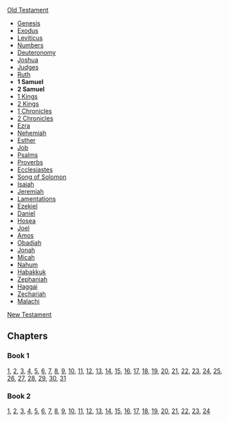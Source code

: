 [Old Testament](Old_Testament "Old Testament")
-   [Genesis](Genesis "Genesis")
-   [Exodus](Book_of_Exodus "Book of Exodus")
-   [Leviticus](Leviticus "Leviticus")
-   [Numbers](Book_of_Numbers "Book of Numbers")
-   [Deuteronomy](Deuteronomy "Deuteronomy")
-   [Joshua](Book_of_Joshua "Book of Joshua")
-   [Judges](Book_of_Judges "Book of Judges")
-   [Ruth](Book_of_Ruth "Book of Ruth")
-   **1 Samuel**
-   **2 Samuel**
-   [1 Kings](Books_of_Kings "Books of Kings")
-   [2 Kings](Books_of_Kings "Books of Kings")
-   [1 Chronicles](Books_of_Chronicles "Books of Chronicles")
-   [2 Chronicles](Books_of_Chronicles "Books of Chronicles")
-   [Ezra](Book_of_Ezra "Book of Ezra")
-   [Nehemiah](Book_of_Nehemiah "Book of Nehemiah")
-   [Esther](Book_of_Esther "Book of Esther")
-   [Job](Book_of_Job "Book of Job")
-   [Psalms](Book_of_Psalms "Book of Psalms")
-   [Proverbs](Book_of_Proverbs "Book of Proverbs")
-   [Ecclesiastes](Ecclesiastes "Ecclesiastes")
-   [Song of Solomon](Song_of_Solomon "Song of Solomon")
-   [Isaiah](Book_of_Isaiah "Book of Isaiah")
-   [Jeremiah](Book_of_Jeremiah "Book of Jeremiah")
-   [Lamentations](Book_of_Lamentations "Book of Lamentations")
-   [Ezekiel](Book_of_Ezekiel "Book of Ezekiel")
-   [Daniel](Book_of_Daniel "Book of Daniel")
-   [Hosea](Book_of_Hosea "Book of Hosea")
-   [Joel](Book_of_Joel "Book of Joel")
-   [Amos](Book_of_Amos "Book of Amos")
-   [Obadiah](Book_of_Obadiah "Book of Obadiah")
-   [Jonah](Book_of_Jonah "Book of Jonah")
-   [Micah](Book_of_Micah "Book of Micah")
-   [Nahum](Book_of_Nahum "Book of Nahum")
-   [Habakkuk](Book_of_Habakkuk "Book of Habakkuk")
-   [Zephaniah](Book_of_Zephaniah "Book of Zephaniah")
-   [Haggai](Book_of_Haggai "Book of Haggai")
-   [Zechariah](Book_of_Zechariah "Book of Zechariah")
-   [Malachi](Book_of_Malachi "Book of Malachi")

[New Testament](New_Testament "New Testament")
## Chapters

### Book 1

[1](index.php?title=1_Samuel_1&action=edit&redlink=1 "1 Samuel 1 (page does not exist)"),
[2](index.php?title=1_Samuel_2&action=edit&redlink=1 "1 Samuel 2 (page does not exist)"),
[3](index.php?title=1_Samuel_3&action=edit&redlink=1 "1 Samuel 3 (page does not exist)"),
[4](index.php?title=1_Samuel_4&action=edit&redlink=1 "1 Samuel 4 (page does not exist)"),
[5](index.php?title=1_Samuel_5&action=edit&redlink=1 "1 Samuel 5 (page does not exist)"),
[6](index.php?title=1_Samuel_6&action=edit&redlink=1 "1 Samuel 6 (page does not exist)"),
[7](index.php?title=1_Samuel_7&action=edit&redlink=1 "1 Samuel 7 (page does not exist)"),
[8](index.php?title=1_Samuel_8&action=edit&redlink=1 "1 Samuel 8 (page does not exist)"),
[9](index.php?title=1_Samuel_9&action=edit&redlink=1 "1 Samuel 9 (page does not exist)"),
[10](index.php?title=1_Samuel_10&action=edit&redlink=1 "1 Samuel 10 (page does not exist)"),
[11](index.php?title=1_Samuel_11&action=edit&redlink=1 "1 Samuel 11 (page does not exist)"),
[12](index.php?title=1_Samuel_12&action=edit&redlink=1 "1 Samuel 12 (page does not exist)"),
[13](index.php?title=1_Samuel_13&action=edit&redlink=1 "1 Samuel 13 (page does not exist)"),
[14](index.php?title=1_Samuel_14&action=edit&redlink=1 "1 Samuel 14 (page does not exist)"),
[15](index.php?title=1_Samuel_15&action=edit&redlink=1 "1 Samuel 15 (page does not exist)"),
[16](index.php?title=1_Samuel_16&action=edit&redlink=1 "1 Samuel 16 (page does not exist)"),
[17](index.php?title=1_Samuel_17&action=edit&redlink=1 "1 Samuel 17 (page does not exist)"),
[18](index.php?title=1_Samuel_18&action=edit&redlink=1 "1 Samuel 18 (page does not exist)"),
[19](index.php?title=1_Samuel_19&action=edit&redlink=1 "1 Samuel 19 (page does not exist)"),
[20](index.php?title=1_Samuel_20&action=edit&redlink=1 "1 Samuel 20 (page does not exist)"),
[21](index.php?title=1_Samuel_21&action=edit&redlink=1 "1 Samuel 21 (page does not exist)"),
[22](index.php?title=1_Samuel_22&action=edit&redlink=1 "1 Samuel 22 (page does not exist)"),
[23](index.php?title=1_Samuel_23&action=edit&redlink=1 "1 Samuel 23 (page does not exist)"),
[24](index.php?title=1_Samuel_24&action=edit&redlink=1 "1 Samuel 24 (page does not exist)"),
[25](index.php?title=1_Samuel_25&action=edit&redlink=1 "1 Samuel 25 (page does not exist)"),
[26](index.php?title=1_Samuel_26&action=edit&redlink=1 "1 Samuel 26 (page does not exist)"),
[27](index.php?title=1_Samuel_27&action=edit&redlink=1 "1 Samuel 27 (page does not exist)"),
[28](index.php?title=1_Samuel_28&action=edit&redlink=1 "1 Samuel 28 (page does not exist)"),
[29](index.php?title=1_Samuel_29&action=edit&redlink=1 "1 Samuel 29 (page does not exist)"),
[30](index.php?title=1_Samuel_30&action=edit&redlink=1 "1 Samuel 30 (page does not exist)"),
[31](index.php?title=1_Samuel_31&action=edit&redlink=1 "1 Samuel 31 (page does not exist)")

### Book 2

[1](index.php?title=2_Samuel_1&action=edit&redlink=1 "2 Samuel 1 (page does not exist)"),
[2](index.php?title=2_Samuel_2&action=edit&redlink=1 "2 Samuel 2 (page does not exist)"),
[3](index.php?title=2_Samuel_3&action=edit&redlink=1 "2 Samuel 3 (page does not exist)"),
[4](index.php?title=2_Samuel_4&action=edit&redlink=1 "2 Samuel 4 (page does not exist)"),
[5](index.php?title=2_Samuel_5&action=edit&redlink=1 "2 Samuel 5 (page does not exist)"),
[6](index.php?title=2_Samuel_6&action=edit&redlink=1 "2 Samuel 6 (page does not exist)"),
[7](index.php?title=2_Samuel_7&action=edit&redlink=1 "2 Samuel 7 (page does not exist)"),
[8](index.php?title=2_Samuel_8&action=edit&redlink=1 "2 Samuel 8 (page does not exist)"),
[9](index.php?title=2_Samuel_9&action=edit&redlink=1 "2 Samuel 9 (page does not exist)"),
[10](index.php?title=2_Samuel_10&action=edit&redlink=1 "2 Samuel 10 (page does not exist)"),
[11](index.php?title=2_Samuel_11&action=edit&redlink=1 "2 Samuel 11 (page does not exist)"),
[12](index.php?title=2_Samuel_12&action=edit&redlink=1 "2 Samuel 12 (page does not exist)"),
[13](index.php?title=2_Samuel_13&action=edit&redlink=1 "2 Samuel 13 (page does not exist)"),
[14](index.php?title=2_Samuel_14&action=edit&redlink=1 "2 Samuel 14 (page does not exist)"),
[15](index.php?title=2_Samuel_15&action=edit&redlink=1 "2 Samuel 15 (page does not exist)"),
[16](index.php?title=2_Samuel_16&action=edit&redlink=1 "2 Samuel 16 (page does not exist)"),
[17](index.php?title=2_Samuel_17&action=edit&redlink=1 "2 Samuel 17 (page does not exist)"),
[18](index.php?title=2_Samuel_18&action=edit&redlink=1 "2 Samuel 18 (page does not exist)"),
[19](index.php?title=2_Samuel_19&action=edit&redlink=1 "2 Samuel 19 (page does not exist)"),
[20](index.php?title=2_Samuel_20&action=edit&redlink=1 "2 Samuel 20 (page does not exist)"),
[21](index.php?title=2_Samuel_21&action=edit&redlink=1 "2 Samuel 21 (page does not exist)"),
[22](index.php?title=2_Samuel_22&action=edit&redlink=1 "2 Samuel 22 (page does not exist)"),
[23](index.php?title=2_Samuel_23&action=edit&redlink=1 "2 Samuel 23 (page does not exist)"),
[24](index.php?title=2_Samuel_24&action=edit&redlink=1 "2 Samuel 24 (page does not exist)")



